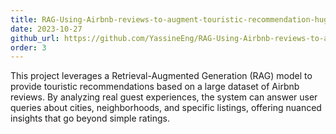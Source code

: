 ```yaml
---
title: RAG-Using-Airbnb-reviews-to-augment-touristic-recommendation-huggingface
date: 2023-10-27
github_url: https://github.com/YassineEng/RAG-Using-Airbnb-reviews-to-augment-touristic-recommendation-huggingface
order: 3
---
```

This project leverages a Retrieval-Augmented Generation (RAG) model to provide touristic recommendations based on a large dataset of Airbnb reviews. By analyzing real guest experiences, the system can answer user queries about cities, neighborhoods, and specific listings, offering nuanced insights that go beyond simple ratings.